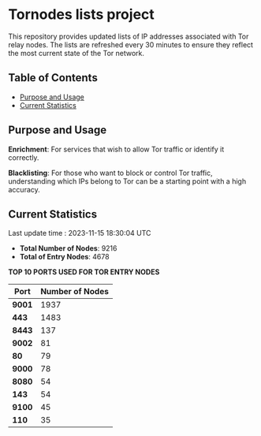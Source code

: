 # Tornodes lists project

This repository provides updated lists of IP addresses associated with Tor relay nodes. The lists are refreshed every 30 minutes to ensure they reflect the most current state of the Tor network.

## Table of Contents

- [Purpose and Usage](#purpose-and-usage)
- [Current Statistics](#current-statistics)


## Purpose and Usage

**Enrichment**: For services that wish to allow Tor traffic or identify it correctly.

**Blacklisting**: For those who want to block or control Tor traffic, understanding which IPs belong to Tor can be a starting point with a high accuracy.

## Current Statistics

Last update time : 2023-11-15 18:30:04 UTC

- **Total Number of Nodes**: 9216
- **Total of Entry Nodes**: 4678

**TOP 10 PORTS USED FOR TOR ENTRY NODES**

| **Port** | **Number of Nodes** |
|------|-----------------|
| **9001**   | 1937  |
| **443**   | 1483  |
| **8443**   | 137  |
| **9002**   | 81  |
| **80**   | 79  |
| **9000**   | 78  |
| **8080**   | 54  |
| **143**   | 54  |
| **9100**   | 45  |
| **110**   | 35  |

